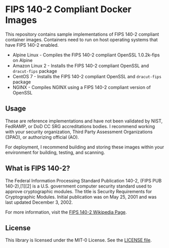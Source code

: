 # FIPS 140-2 Compliant Docker Images

This repository contains sample implementations of FIPS 140-2 compliant container images. Containers need to run on host operating systems that have FIPS 140-2 enabled.

- Alpine Linux - Compiles the FIPS 140-2 compliant OpenSSL 1.0.2k-fips on Alpine
- Amazon Linux 2 - Installs the FIPS 140-2 compliant OpenSSL and `dracut-fips` package
- CentOS 7 - Installs the FIPS 140-2 compliant OpenSSL and `dracut-fips` package
- NGINX - Compiles NGINX using a FIPS 140-2 compliant version of OpenSSL

## Usage

These are reference implementations and have not been validated by NIST, FedRAMP, or DoD CC SRG accreditations bodies. I recommend working with your security organization, Third Party Assessment Organizations (3PAO), or authorizing official (AO).

For deployment, I recommend building and storing these images within your environment for building, testing, and scanning.

## What is FIPS 140-2?

The Federal Information Processing Standard Publication 140-2, (FIPS PUB 140-2),[1][2] is a U.S. government computer security standard used to approve cryptographic modules. The title is Security Requirements for Cryptographic Modules. Initial publication was on May 25, 2001 and was last updated December 3, 2002.

For more information, visit the [FIPS 140-2 Wikipedia Page](https://en.wikipedia.org/wiki/FIPS_140-2).

## License

This library is licensed under the MIT-0 License. See the [LICENSE file](./LICENSE).
